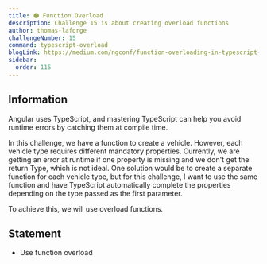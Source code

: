```yaml
---
title: 🟠 Function Overload
description: Challenge 15 is about creating overload functions
author: thomas-laforge
challengeNumber: 15
command: typescript-overload
blogLink: https://medium.com/ngconf/function-overloading-in-typescript-8236706b2c05
sidebar:
  order: 115
---
```


## Information

Angular uses TypeScript, and mastering TypeScript can help you avoid runtime errors by catching them at compile time.

In this challenge, we have a function to create a vehicle. However, each vehicle type requires different mandatory properties.
Currently, we are getting an error at runtime if one property is missing and we don't get the return Type, which is not ideal.
One solution would be to create a separate function for each vehicle type, but for this challenge, I want to use the same function and have TypeScript automatically complete the properties depending on the type passed as the first parameter.

To achieve this, we will use overload functions.

## Statement

- Use function overload
